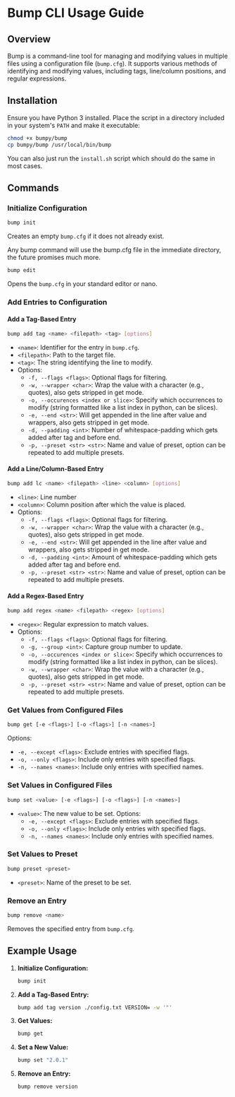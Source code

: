 # Bump CLI Usage Guide

## Overview

Bump is a command-line tool for managing and modifying values in multiple files using a configuration file (`bump.cfg`). It supports various methods of identifying and modifying values, including tags, line/column positions, and regular expressions.

## Installation

Ensure you have Python 3 installed. Place the script in a directory included in your system's `PATH` and make it executable:

```sh
chmod +x bumpy/bump 
cp bumpy/bump /usr/local/bin/bump
```
You can also just run the ```install.sh``` script which should do the same in most cases.


## Commands

### Initialize Configuration

```sh
bump init
```

Creates an empty `bump.cfg` if it does not already exist.

Any bump command will use the bump.cfg file in the immediate directory, the future promises much more.

```sh
bump edit
```

Opens the `bump.cfg` in your standard editor or nano.


### Add Entries to Configuration

#### Add a Tag-Based Entry

```sh
bump add tag <name> <filepath> <tag> [options]
```

- `<name>`: Identifier for the entry in `bump.cfg`.
- `<filepath>`: Path to the target file.
- `<tag>`: The string identifying the line to modify.
- Options:
   - `-f, --flags <flags>`: Optional flags for filtering.
   - `-w, --wrapper <char>`: Wrap the value with a character (e.g., quotes), also gets stripped in get mode.
   - `-o, --occurences <index or slice>`: Specify which occurrences to modify (string formatted like a list index in python, can be slices).
   - `-e, --end <str>`: Will get appended in the line after value and wrappers, also gets stripped in get mode.
   - `-d, --padding <int>`: Number of whitespace-padding which gets added after tag and before end. 
   - `-p, --preset <str> <str>`: Name and value of preset, option can be repeated to add multiple presets. 


#### Add a Line/Column-Based Entry

```sh
bump add lc <name> <filepath> <line> <column> [options]
```
- `<line>`: Line number
- `<column>`: Column position after which the value is placed.
- Options:
   - `-f, --flags <flags>`: Optional flags for filtering.
   - `-w, --wrapper <char>`: Wrap the value with a character (e.g., quotes), also gets stripped in get mode.
   - `-e, --end <str>`: Will get appended in the line after value and wrappers, also gets stripped in get mode.
   - `-d, --padding <int>`: Amount of whitespace-padding which gets added after tag and before end.
   - `-p, --preset <str> <str>`: Name and value of preset, option can be repeated to add multiple presets.  

#### Add a Regex-Based Entry

```sh
bump add regex <name> <filepath> <regex> [options]
```

- `<regex>`: Regular expression to match values.
- Options:
   - `-f, --flags <flags>`: Optional flags for filtering.
   - `-g, --group <int>`: Capture group number to update.
   - `-o, --occurences <index or slice>`: Specify which occurrences to modify (string formatted like a list index in python, can be slices).
   - `-w, --wrapper <char>`: Wrap the value with a character (e.g., quotes), also gets stripped in get mode.
   - `-p, --preset <str> <str>`: Name and value of preset, option can be repeated to add multiple presets. 

### Get Values from Configured Files

```sh
bump get [-e <flags>] [-o <flags>] [-n <names>]
```

Options:
   - `-e, --except <flags>`: Exclude entries with specified flags.
   - `-o, --only <flags>`: Include only entries with specified flags.
   - `-n, --names <names>`: Include only entries with specified names. 

### Set Values in Configured Files

```sh
bump set <value> [-e <flags>] [-o <flags>] [-n <names>]
```

- `<value>`: The new value to be set.
Options:
   - `-e, --except <flags>`: Exclude entries with specified flags.
   - `-o, --only <flags>`: Include only entries with specified flags.
   - `-n, --names <names>`: Include only entries with specified names. 

### Set Values to Preset

```sh
bump preset <preset>
```

- `<preset>`: Name of the preset to be set.

### Remove an Entry

```sh
bump remove <name>
```

Removes the specified entry from `bump.cfg`.

## Example Usage

1. **Initialize Configuration:**

   ```sh
   bump init
   ```

2. **Add a Tag-Based Entry:**

   ```sh
   bump add tag version ./config.txt VERSION= -w '"'
   ```

3. **Get Values:**

   ```sh
   bump get
   ```

4. **Set a New Value:**

   ```sh
   bump set "2.0.1"
   ```

5. **Remove an Entry:**

   ```sh
   bump remove version
   ```

